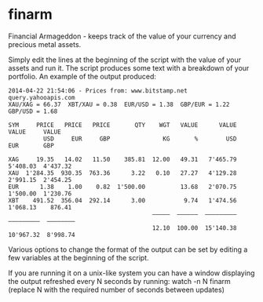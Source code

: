 finarm
======

Financial Armageddon - keeps track of the value of your currency and precious metal assets.

Simply edit the lines at the beginning of the script with the value of your assets and run it.
The script produces some text with a breakdown of your portfolio. An example of the output produced:

```
2014-04-22 21:54:06 - Prices from: www.bitstamp.net query.yahooapis.com
XAU/XAG = 66.37  XBT/XAU = 0.38  EUR/USD = 1.38  GBP/EUR = 1.22  GBP/USD = 1.68

SYM     PRICE   PRICE   PRICE       QTY    WGT   VALUE      VALUE      VALUE     VALUE
          USD     EUR     GBP               KG       %        USD        EUR       GBP

XAG     19.35   14.02   11.50    385.81  12.00   49.31   7'465.79   5'408.03  4'437.32
XAU  1'284.35  930.35  763.36      3.22   0.10   27.27   4'129.28   2'991.15  2'454.25
EUR      1.38    1.00    0.82  1'500.00          13.68   2'070.75   1'500.00  1'230.76
XBT    491.52  356.04  292.14      3.00           9.74   1'474.56   1'068.13    876.41
                                         ‒‒‒‒‒  ‒‒‒‒‒‒  ‒‒‒‒‒‒‒‒‒  ‒‒‒‒‒‒‒‒‒  ‒‒‒‒‒‒‒‒
                                         12.10  100.00  15'140.38  10'967.32  8'998.74
```

Various options to change the format of the output can be set by editing a few variables at the beginning of the script.

If you are running it on a unix-like system you can have a window displaying the output refreshed every N seconds by running:
watch -n N finarm
(replace N with the required number of seconds between updates)
